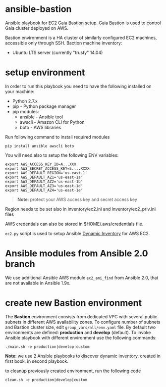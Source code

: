 # ansible-bastion
Ansible playbook for EC2 Gaia Bastion setup.
Gaia Bastion is used to control Gaia cluster deployed on AWS.

Bastion environment is a HA cluster of similarly configured EC2 machines, accessible only through SSH.
Baction machine inventory:
- Ubuntu LTS server (currently "trusty" 14.04)

# setup environment

In order to run this playbook you need to have the following installed on your machine:
- Python 2.7.x
- pip - Python package manager
- pip modules:
  - ansible - Ansible tool
  - awscli - Amazon CLI for Python
  - boto - AWS libraries

Run following command to install required modules
```
pip install ansible awscli boto
```

You will need also to setup the following ENV variables:
```
export AWS_ACCESS_KEY_ID=A...XXX
export AWS_SECRET_ACCESS_KEY=5....XXXX
export AWS_DEFAULT_REGION='us-east-1'
export AWS_DEFAULT_AZ1='us-east-1a'
export AWS_DEFAULT_AZ2='us-east-1b'
export AWS_DEFAULT_AZ3='us-east-1d'
export AWS_DEFAULT_AZ4='us-east-1e'

```
> **Note**: protect your AWS access key and secret access key

Region needs to be set also in inventory/ec2.ini and inventory/ec2_priv.ini files

AWS credentials can also be stored in $HOME/.aws/credentials file.

`ec2.py` script is used to setup Ansible [Dynamic Inventory](http://docs.ansible.com/ansible/intro_dynamic_inventory.html) for AWS EC2.

# Ansible modules from Ansible 2.0 branch

We use additional Ansible AWS module `ec2_ami_find` from Ansible 2.0, that are not available in Ansible 1.9x.

# create new Bastion environment

The **Bastion** environment consists from dedicated VPC with several public subnets in different AWS availability zones. To configure number of subnets and Bastion cluster size, edit `group_vars/all/env.yaml` file. By default two environments are defined: **production** and **develop** (default).
To invoke Ansible playbook with different environment use the following commands:

```
./main.sh -e production|develop|custom
```

**Note**: we use 2 Ansible playbooks to discover dynamic inventory, created in first book, in second playbook.

to cleanup previously created environment, run the following code
```
clean.sh -e production|develop|custom
```
